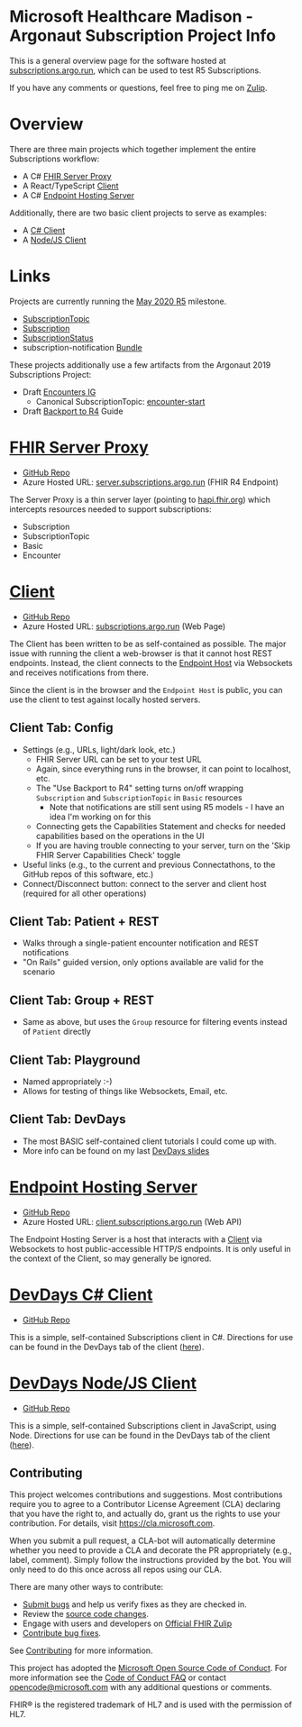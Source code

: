 # Microsoft Healthcare Madison - Argonaut Subscription Project Info

This is a general overview page for the software hosted at [subscriptions.argo.run](http://subscriptions.argo.run), which can be used to test R5 Subscriptions.

If you have any comments or questions, feel free to ping me on [Zulip](https://chat.fhir.org/#narrow/pm-with/222054-gino.canessa).

# Overview

There are three main projects which together implement the entire Subscriptions workflow:
* A C# [FHIR Server Proxy](#server)
* A React/TypeScript [Client](#client)
* A C# [Endpoint Hosting Server](#endpoint-host)

Additionally, there are two basic client projects to serve as examples:
* A [C# Client](#devdays-cs)
* A [Node/JS Client](#devdays-js)

# Links

Projects are currently running the [May 2020 R5](http://hl7.org/fhir/2020May/) milestone.
* [SubscriptionTopic](http://hl7.org/fhir/2020May/subscriptiontopic.html)
* [Subscription](http://hl7.org/fhir/2020May/subscription.html)
* [SubscriptionStatus](http://hl7.org/fhir/2020May/subscriptionstatus.html)
* subscription-notification [Bundle](http://hl7.org/fhir/2020May/bundle.html#subscription-notification)

These projects additionally use a few artifacts from the Argonaut 2019 Subscriptions Project:
* Draft [Encounters IG](https://github.com/argonautproject/subscriptions/blob/master/encounters-ig.md)
  * Canonical SubscriptionTopic: [encounter-start](https://raw.githubusercontent.com/argonautproject/subscriptions/master/canonical/subscriptiontopic-encounter-start.json)
* Draft [Backport to R4](https://github.com/argonautproject/subscriptions/blob/master/backport-to-r4.md) Guide

# [FHIR Server Proxy](#server)
* [GitHub Repo](https://github.com/microsoft-healthcare-madison/argonaut-subscription-server-proxy)
* Azure Hosted URL: [server.subscriptions.argo.run](http://server.subscriptions.argo.run) (FHIR R4 Endpoint)

The Server Proxy is a thin server layer (pointing to [hapi.fhir.org](hapi.fhir.org)) which intercepts resources needed to support subscriptions:
* Subscription
* SubscriptionTopic
* Basic
* Encounter

# [Client](#client)
* [GitHub Repo](https://github.com/microsoft-healthcare-madison/argonaut-subscription-client-ui)
* Azure Hosted URL: [subscriptions.argo.run](http://subscriptions.argo.run) (Web Page)

The Client has been written to be as self-contained as possible. The major issue with running the client a web-browser is that it cannot host REST endpoints. Instead, the client connects to the [Endpoint Host](#endpoint-host) via Websockets and receives notifications from there.

Since the client is in the browser and the `Endpoint Host` is public, you can use the client to test against locally hosted servers.

## Client Tab: Config
* Settings (e.g., URLs, light/dark look, etc.)
  * FHIR Server URL can be set to your test URL
  * Again, since everything runs in the browser, it can point to localhost, etc.
  * The "Use Backport to R4" setting turns on/off wrapping `Subscription` and `SubscriptionTopic` in `Basic` resources
    * Note that notifications are still sent using R5 models - I have an idea I'm working on for this
  * Connecting gets the Capabilities Statement and checks for needed capabilities based on the operations in the UI
  * If you are having trouble connecting to your server, turn on the 'Skip FHIR Server Capabilities Check' toggle
* Useful links (e.g., to the current and previous Connectathons, to the GitHub repos of this software, etc.)
* Connect/Disconnect button: connect to the server and client host (required for all other operations)

## Client Tab: Patient + REST
* Walks through a single-patient encounter notification and REST notifications
* "On Rails" guided version, only options available are valid for the scenario

## Client Tab: Group + REST
* Same as above, but uses the `Group` resource for filtering events instead of `Patient` directly

## Client Tab: Playground
* Named appropriately  :-)
* Allows for testing of things like Websockets, Email, etc.

## Client Tab: DevDays
* The most BASIC self-contained client tutorials I could come up with.
* More info can be found on my last [DevDays slides](https://aka.ms/devdays-gino)


# [Endpoint Hosting Server](#endpoint-host)
* [GitHub Repo](https://github.com/microsoft-healthcare-madison/argonaut-subscription-client)
* Azure Hosted URL: [client.subscriptions.argo.run](http://client.subscriptions.argo.run) (Web API)

The Endpoint Hosting Server is a host that interacts with a [Client](#client) via Websockets to host public-accessible HTTP/S endpoints. It is only useful in the context of the Client, so may generally be ignored.

# [DevDays C# Client](#devdays-cs)
* [GitHub Repo](https://github.com/microsoft-healthcare-madison/devdays-2019-subscription-cs)

This is a simple, self-contained Subscriptions client in C#.  Directions for use can be found in the DevDays tab of the client ([here](https://subscriptions.argo.run)).


# [DevDays Node/JS Client](#devdays-js)
* [GitHub Repo](https://github.com/microsoft-healthcare-madison/devdays-2019-subscription-node)

This is a simple, self-contained Subscriptions client in JavaScript, using Node.  Directions for use can be found in the DevDays tab of the client ([here](https://subscriptions.argo.run)).

## Contributing
This project welcomes contributions and suggestions.  Most contributions require you to agree to a
Contributor License Agreement (CLA) declaring that you have the right to, and actually do, grant us
the rights to use your contribution. For details, visit https://cla.microsoft.com.

When you submit a pull request, a CLA-bot will automatically determine whether you need to provide
a CLA and decorate the PR appropriately (e.g., label, comment). Simply follow the instructions
provided by the bot. You will only need to do this once across all repos using our CLA.

There are many other ways to contribute:
* [Submit bugs](https://github.com/argonaut-subscription-info/issues) and help us verify fixes as they are checked in.
* Review the [source code changes](https://github.com/argonaut-subscription-info/pulls).
* Engage with users and developers on [Official FHIR Zulip](https://chat.fhir.org/)
* [Contribute bug fixes](CONTRIBUTING.md).

See [Contributing](CONTRIBUTING.md) for more information.

This project has adopted the [Microsoft Open Source Code of Conduct](https://opensource.microsoft.com/codeofconduct/).
For more information see the [Code of Conduct FAQ](https://opensource.microsoft.com/codeofconduct/faq/) or
contact [opencode@microsoft.com](mailto:opencode@microsoft.com) with any additional questions or comments.

FHIR&reg; is the registered trademark of HL7 and is used with the permission of HL7. 